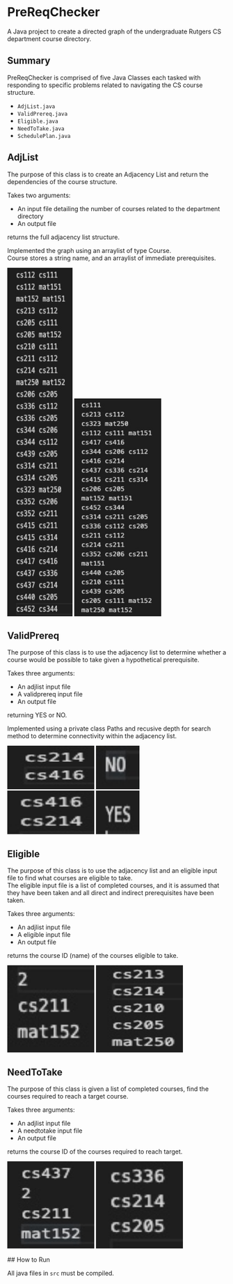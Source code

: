 # PreReqChecker
A Java project to create a directed graph of the undergraduate Rutgers CS department course directory.

## Summary
PreReqChecker is comprised of five Java Classes each tasked with responding to specific problems related to navigating the CS course structure. 
- `AdjList.java`
- `ValidPrereq.java`
- `Eligible.java`
- `NeedToTake.java`
- `SchedulePlan.java`


## AdjList
The purpose of this class is to create an Adjacency List and return the dependencies of the course structure. 

Takes two arguments:
- An input file detailing the number of courses related to the department directory
- An output file

returns the full adjacency list structure. 

Implemented the graph using an arraylist of type Course.
<br> Course stores a string name, and an arraylist of immediate prerequisites. 
<br>
<p>
  <img src="docs/adjlist.jpg" width = "150" height = "800" >
  <img src="docs/adjlist2.jpg" width = "200" height = "500" >
</p>


## ValidPrereq
The purpose of this class is to use the adjacency list to determine whether a course would be possible to take given a hypothetical prerequisite. 

Takes three arguments:
- An adjlist input file
- A validprereq input file
- An output file

returning YES or NO. 

Implemented using a private class Paths and recusive depth for search method to determine connectivity within the adjacency list. 

<p>
  <img src="docs/val.jpg" width = "200" height = "100" >
  <img src="docs/val2.jpg" width = "100" height = "100" >
   <img src="docs/val3.jpg" width = "200" height = "100" >
  <img src="docs/val4.jpg" width = "100" height = "100" >
</p>


## Eligible
The purpose of this class is to use the adjacency list and an eligible input file to find what courses are eligible to take.
<br> The eligible input file is a list of completed courses, and it is assumed that they have been taken and all direct and indirect prerequisites have been taken.

Takes three arguments:
- An adjlist input file
- A eligible input file
- An output file

returns the course ID (name) of the courses eligible to take. 
<br>

<p>
  <img src="docs/eligible.jpg" width = "200" height = "200" >
  <img src="docs/eligible2.jpg" width = "200" height = "200" >
</p>

## NeedToTake
The purpose of this class is given a list of completed courses, find the courses required to reach a target course. 

Takes three arguments:
- An adjlist input file
- A needtotake input file
- An output file

returns the course ID of the courses required to reach target. 
<br>
<p>
  <img src="docs/needtotake.jpg" width = "200" height = "200" >
  <img src="docs/needtotake3.jpg" width = "200" height = "200" >
</p>
## How to Run

All java files in `src` must be compiled.

